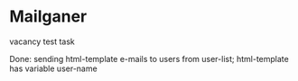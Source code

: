 # Mailganer
vacancy test task

Done: sending html-template e-mails to users from user-list; html-template has variable user-name
